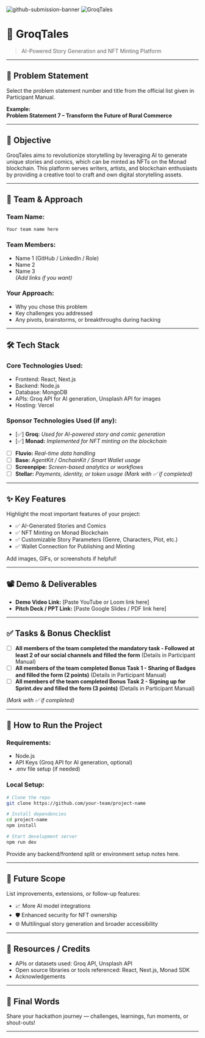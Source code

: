![github-submission-banner](https://github.com/user-attachments/assets/a1493b84-e4e2-456e-a791-ce35ee2bcf2f)
![GroqTales](https://github.com/user-attachments/assets/a1493b84-e4e2-456e-a791-ce35ee2bcf2f)

# 🚀 GroqTales

> AI-Powered Story Generation and NFT Minting Platform

---

## 📌 Problem Statement

Select the problem statement number and title from the official list given in Participant Manual.

**Example:**  
**Problem Statement 7 – Transform the Future of Rural Commerce**

---

## 🎯 Objective

GroqTales aims to revolutionize storytelling by leveraging AI to generate unique stories and comics, which can be minted as NFTs on the Monad blockchain. This platform serves writers, artists, and blockchain enthusiasts by providing a creative tool to craft and own digital storytelling assets.

---

## 🧠 Team & Approach

### Team Name:  
`Your team name here`

### Team Members:  
- Name 1 (GitHub / LinkedIn / Role)  
- Name 2  
- Name 3  
*(Add links if you want)*

### Your Approach:  
- Why you chose this problem  
- Key challenges you addressed  
- Any pivots, brainstorms, or breakthroughs during hacking  

---

## 🛠️ Tech Stack

### Core Technologies Used:
- Frontend: React, Next.js
- Backend: Node.js
- Database: MongoDB
- APIs: Groq API for AI generation, Unsplash API for images
- Hosting: Vercel

### Sponsor Technologies Used (if any):
- [✅] **Groq:** _Used for AI-powered story and comic generation_  
- [✅] **Monad:** _Implemented for NFT minting on the blockchain_  
- [ ] **Fluvio:** _Real-time data handling_  
- [ ] **Base:** _AgentKit / OnchainKit / Smart Wallet usage_  
- [ ] **Screenpipe:** _Screen-based analytics or workflows_  
- [ ] **Stellar:** _Payments, identity, or token usage_
*(Mark with ✅ if completed)*
---

## ✨ Key Features

Highlight the most important features of your project:

- ✅ AI-Generated Stories and Comics  
- ✅ NFT Minting on Monad Blockchain  
- ✅ Customizable Story Parameters (Genre, Characters, Plot, etc.)  
- ✅ Wallet Connection for Publishing and Minting  

Add images, GIFs, or screenshots if helpful!

---

## 📽️ Demo & Deliverables

- **Demo Video Link:** [Paste YouTube or Loom link here]  
- **Pitch Deck / PPT Link:** [Paste Google Slides / PDF link here]  

---

## ✅ Tasks & Bonus Checklist

- [ ] **All members of the team completed the mandatory task - Followed at least 2 of our social channels and filled the form** (Details in Participant Manual)  
- [ ] **All members of the team completed Bonus Task 1 - Sharing of Badges and filled the form (2 points)**  (Details in Participant Manual)
- [ ] **All members of the team completed Bonus Task 2 - Signing up for Sprint.dev and filled the form (3 points)**  (Details in Participant Manual)

*(Mark with ✅ if completed)*

---

## 🧪 How to Run the Project

### Requirements:
- Node.js
- API Keys (Groq API for AI generation, optional)
- .env file setup (if needed)

### Local Setup:
```bash
# Clone the repo
git clone https://github.com/your-team/project-name

# Install dependencies
cd project-name
npm install

# Start development server
npm run dev
```

Provide any backend/frontend split or environment setup notes here.

---

## 🧬 Future Scope

List improvements, extensions, or follow-up features:

- 📈 More AI model integrations  
- 🛡️ Enhanced security for NFT ownership  
- 🌐 Multilingual story generation and broader accessibility  

---

## 📎 Resources / Credits

- APIs or datasets used: Groq API, Unsplash API  
- Open source libraries or tools referenced: React, Next.js, Monad SDK  
- Acknowledgements  

---

## 🏁 Final Words

Share your hackathon journey — challenges, learnings, fun moments, or shout-outs!

---